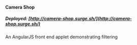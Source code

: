 #### Camera Shop ####

##### Deployed: [http://camera-shop.surge.sh/](http://camera-shop.surge.sh/) #####

An AngularJS front end applet demonstrating filtering
